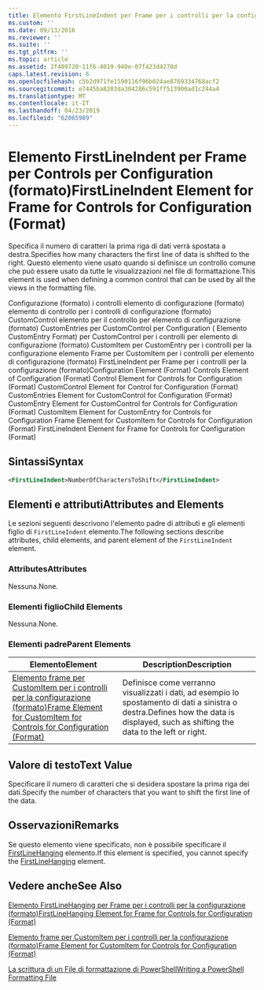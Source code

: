 ```yaml
---
title: Elemento FirstLineIndent per Frame per i controlli per la configurazione (formato) | Microsoft Docs
ms.custom: ''
ms.date: 09/13/2016
ms.reviewer: ''
ms.suite: ''
ms.tgt_pltfrm: ''
ms.topic: article
ms.assetid: 2f489720-11f6-4019-940e-07f423d4278d
caps.latest.revision: 6
ms.openlocfilehash: c5b2d971fe1590116f96b024ae8769334768acf2
ms.sourcegitcommit: e7445ba8203da304286c591ff513900ad1c244a4
ms.translationtype: MT
ms.contentlocale: it-IT
ms.lasthandoff: 04/23/2019
ms.locfileid: "62065989"
---
```

# <a name="firstlineindent-element-for-frame-for-controls-for-configuration-format"></a><span data-ttu-id="57605-102">Elemento FirstLineIndent per Frame per Controls per Configuration (formato)</span><span class="sxs-lookup"><span data-stu-id="57605-102">FirstLineIndent Element for Frame for Controls for Configuration (Format)</span></span>

<span data-ttu-id="57605-103">Specifica il numero di caratteri la prima riga di dati verrà spostata a destra.</span><span class="sxs-lookup"><span data-stu-id="57605-103">Specifies how many characters the first line of data is shifted to the right.</span></span> <span data-ttu-id="57605-104">Questo elemento viene usato quando si definisce un controllo comune che può essere usato da tutte le visualizzazioni nel file di formattazione.</span><span class="sxs-lookup"><span data-stu-id="57605-104">This element is used when defining a common control that can be used by all the views in the formatting file.</span></span>

<span data-ttu-id="57605-105">Configurazione (formato) i controlli elemento di configurazione (formato) elemento di controllo per i controlli di configurazione (formato) CustomControl elemento per il controllo per elemento di configurazione (formato) CustomEntries per CustomControl per Configuration ( Elemento CustomEntry Format) per CustomControl per i controlli per elemento di configurazione (formato) CustomItem per CustomEntry per i controlli per la configurazione elemento Frame per CustomItem per i controlli per elemento di configurazione (formato) FirstLineIndent per Frame per i controlli per la configurazione (formato)</span><span class="sxs-lookup"><span data-stu-id="57605-105">Configuration Element (Format) Controls Element of Configuration (Format) Control Element for Controls for Configuration (Format) CustomControl Element for Control for Configuration (Format) CustomEntries Element for CustomControl for Configuration (Format) CustomEntry Element for CustomControl for Controls for Configuration (Format) CustomItem Element for CustomEntry for Controls for Configuration Frame Element for CustomItem for Controls for Configuration (Format) FirstLineIndent Element for Frame for Controls for Configuration (Format)</span></span>

## <a name="syntax"></a><span data-ttu-id="57605-106">Sintassi</span><span class="sxs-lookup"><span data-stu-id="57605-106">Syntax</span></span>

```xml
<FirstLineIndent>NumberOfCharactersToShift</FirstLineIndent>
```

## <a name="attributes-and-elements"></a><span data-ttu-id="57605-107">Elementi e attributi</span><span class="sxs-lookup"><span data-stu-id="57605-107">Attributes and Elements</span></span>

<span data-ttu-id="57605-108">Le sezioni seguenti descrivono l'elemento padre di attributi e gli elementi figlio di `FirstLineIndent` elemento.</span><span class="sxs-lookup"><span data-stu-id="57605-108">The following sections describe attributes, child elements, and parent element of the `FirstLineIndent` element.</span></span>

### <a name="attributes"></a><span data-ttu-id="57605-109">Attributes</span><span class="sxs-lookup"><span data-stu-id="57605-109">Attributes</span></span>

<span data-ttu-id="57605-110">Nessuna.</span><span class="sxs-lookup"><span data-stu-id="57605-110">None.</span></span>

### <a name="child-elements"></a><span data-ttu-id="57605-111">Elementi figlio</span><span class="sxs-lookup"><span data-stu-id="57605-111">Child Elements</span></span>

<span data-ttu-id="57605-112">Nessuna.</span><span class="sxs-lookup"><span data-stu-id="57605-112">None.</span></span>

### <a name="parent-elements"></a><span data-ttu-id="57605-113">Elementi padre</span><span class="sxs-lookup"><span data-stu-id="57605-113">Parent Elements</span></span>

|<span data-ttu-id="57605-114">Elemento</span><span class="sxs-lookup"><span data-stu-id="57605-114">Element</span></span>|<span data-ttu-id="57605-115">Description</span><span class="sxs-lookup"><span data-stu-id="57605-115">Description</span></span>|
|-------------|-----------------|
|[<span data-ttu-id="57605-116">Elemento frame per CustomItem per i controlli per la configurazione (formato)</span><span class="sxs-lookup"><span data-stu-id="57605-116">Frame Element for CustomItem for Controls for Configuration (Format)</span></span>](./frame-element-for-customitem-for-controls-for-configuration-format.md)|<span data-ttu-id="57605-117">Definisce come verranno visualizzati i dati, ad esempio lo spostamento di dati a sinistra o destra.</span><span class="sxs-lookup"><span data-stu-id="57605-117">Defines how the data is displayed, such as shifting the data to the left or right.</span></span>|

## <a name="text-value"></a><span data-ttu-id="57605-118">Valore di testo</span><span class="sxs-lookup"><span data-stu-id="57605-118">Text Value</span></span>

<span data-ttu-id="57605-119">Specificare il numero di caratteri che si desidera spostare la prima riga dei dati.</span><span class="sxs-lookup"><span data-stu-id="57605-119">Specify the number of characters that you want to shift the first line of the data.</span></span>

## <a name="remarks"></a><span data-ttu-id="57605-120">Osservazioni</span><span class="sxs-lookup"><span data-stu-id="57605-120">Remarks</span></span>

<span data-ttu-id="57605-121">Se questo elemento viene specificato, non è possibile specificare il [FirstLineHanging](./firstlinehanging-element-for-frame-for-controls-for-configuration-format.md) elemento.</span><span class="sxs-lookup"><span data-stu-id="57605-121">If this element is specified, you cannot specify the [FirstLineHanging](./firstlinehanging-element-for-frame-for-controls-for-configuration-format.md) element.</span></span>

## <a name="see-also"></a><span data-ttu-id="57605-122">Vedere anche</span><span class="sxs-lookup"><span data-stu-id="57605-122">See Also</span></span>

[<span data-ttu-id="57605-123">Elemento FirstLineHanging per Frame per i controlli per la configurazione (formato)</span><span class="sxs-lookup"><span data-stu-id="57605-123">FirstLineHanging Element for Frame for Controls for Configuration (Format)</span></span>](./firstlinehanging-element-for-frame-for-controls-for-configuration-format.md)

[<span data-ttu-id="57605-124">Elemento frame per CustomItem per i controlli per la configurazione (formato)</span><span class="sxs-lookup"><span data-stu-id="57605-124">Frame Element for CustomItem for Controls for Configuration (Format)</span></span>](./frame-element-for-customitem-for-controls-for-configuration-format.md)

[<span data-ttu-id="57605-125">La scrittura di un File di formattazione di PowerShell</span><span class="sxs-lookup"><span data-stu-id="57605-125">Writing a PowerShell Formatting File</span></span>](./writing-a-powershell-formatting-file.md)
